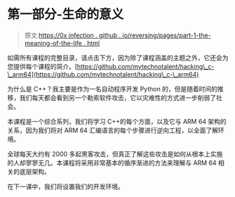 # 第一部分-生命的意义

> 原文:[https://0x infection . github . io/reversing/pages/part-1-the-meaning-of-the-life . html](https://0xinfection.github.io/reversing/pages/part-1-the-meaning-of-life.html)

如需所有课程的完整目录，请点击下方，因为除了课程涵盖的主题之外，它还会为您提供每个课程的简介。[https://github.com/mytechnotalent/hacking\_c-\_arm64](https://github.com/mytechnotalent/hacking\_c-\_arm64)

为什么是 C++？我主要是作为一名自动程序开发 Python 的，但是随着时间的推移，我们每天都会看到另一个勒索软件攻击，它以灾难性的方式进一步削弱了社会。

本课程是一个综合系列，我们将学习 C++的每个方面，以及它与 ARM 64 架构的关系，因为我们将对 ARM 64 汇编语言的每个步骤进行逆向工程，以全面了解环境。

全球每天大约有 2000 多起黑客攻击，但真正了解这些攻击是如何从根本上实施的人却寥寥无几。本课程将采用非常基本的循序渐进的方法来理解与 ARM 64 相关的底层架构。

在下一课中，我们将设置我们的开发环境。